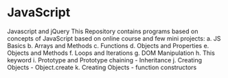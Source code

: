 # JavaScript
Javascript and jQuery
This Repository contains programs based on concepts of JavaScript based on online course and few mini projects:
a. JS Basics
b. Arrays and Methods
c. Functions
d. Objects and Properties
e. Objects and Methods
f. Loops and Iterations
g. DOM Manipulation
h. This keyword
i. Prototype and Prototype chaining - Inheritance
j. Creating Objects - Object.create
k. Creating Objects - function constructors
